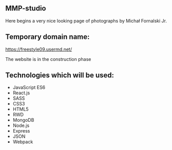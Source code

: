 ## MMP-studio

Here begins a very nice looking page of photographs by Michał Fornalski Jr. 

## Temporary domain name:

https://freestyle09.usermd.net/

The website is in the construction phase

## Technologies which will be used: 

* JavaScript ES6 
* React.js 
* SASS 
* CSS3
* HTML5 
* RWD 
* MongoDB 
* Node.js 
* Express 
* JSON
* Webpack
